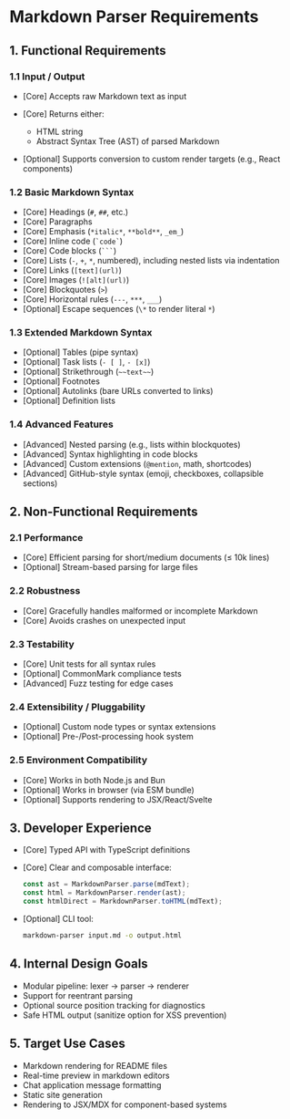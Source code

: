 # Markdown Parser Requirements

## 1. Functional Requirements

### 1.1 Input / Output

* \[Core] Accepts raw Markdown text as input
* \[Core] Returns either:

  * HTML string
  * Abstract Syntax Tree (AST) of parsed Markdown
* \[Optional] Supports conversion to custom render targets (e.g., React components)

### 1.2 Basic Markdown Syntax

* \[Core] Headings (`#`, `##`, etc.)
* \[Core] Paragraphs
* \[Core] Emphasis (`*italic*`, `**bold**`, `_em_`)
* \[Core] Inline code (`` `code` ``)
* \[Core] Code blocks (` ``` `)
* \[Core] Lists (`-`, `+`, `*`, numbered), including nested lists via indentation
* \[Core] Links (`[text](url)`)
* \[Core] Images (`![alt](url)`)
* \[Core] Blockquotes (`>`)
* \[Core] Horizontal rules (`---`, `***`, `___`)
* \[Optional] Escape sequences (`\*` to render literal `*`)

### 1.3 Extended Markdown Syntax

* \[Optional] Tables (pipe syntax)
* \[Optional] Task lists (`- [ ]`, `- [x]`)
* \[Optional] Strikethrough (`~~text~~`)
* \[Optional] Footnotes
* \[Optional] Autolinks (bare URLs converted to links)
* \[Optional] Definition lists

### 1.4 Advanced Features

* \[Advanced] Nested parsing (e.g., lists within blockquotes)
* \[Advanced] Syntax highlighting in code blocks
* \[Advanced] Custom extensions (`@mention`, math, shortcodes)
* \[Advanced] GitHub-style syntax (emoji, checkboxes, collapsible sections)

## 2. Non-Functional Requirements

### 2.1 Performance

* \[Core] Efficient parsing for short/medium documents (≤ 10k lines)
* \[Optional] Stream-based parsing for large files

### 2.2 Robustness

* \[Core] Gracefully handles malformed or incomplete Markdown
* \[Core] Avoids crashes on unexpected input

### 2.3 Testability

* \[Core] Unit tests for all syntax rules
* \[Optional] CommonMark compliance tests
* \[Advanced] Fuzz testing for edge cases

### 2.4 Extensibility / Pluggability

* \[Optional] Custom node types or syntax extensions
* \[Optional] Pre-/Post-processing hook system

### 2.5 Environment Compatibility

* \[Core] Works in both Node.js and Bun
* \[Optional] Works in browser (via ESM bundle)
* \[Optional] Supports rendering to JSX/React/Svelte

## 3. Developer Experience

* \[Core] Typed API with TypeScript definitions
* \[Core] Clear and composable interface:

  ```ts
  const ast = MarkdownParser.parse(mdText);
  const html = MarkdownParser.render(ast);
  const htmlDirect = MarkdownParser.toHTML(mdText);
  ```
* \[Optional] CLI tool:

  ```bash
  markdown-parser input.md -o output.html
  ```

## 4. Internal Design Goals

* Modular pipeline: lexer → parser → renderer
* Support for reentrant parsing
* Optional source position tracking for diagnostics
* Safe HTML output (sanitize option for XSS prevention)

## 5. Target Use Cases

* Markdown rendering for README files
* Real-time preview in markdown editors
* Chat application message formatting
* Static site generation
* Rendering to JSX/MDX for component-based systems
